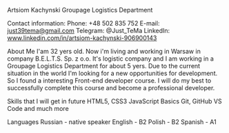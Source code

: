 Artsiom Kachynski
Groupage Logistics Department

Contact information:
Phone: +48 502 835 752
E-mail: just39tema@gmail.com
Telegram: @Just_TeMa
LinkedIn: www.linkedin.com/in/artsiom-kachynski-906900143


About Me
I'am 32 yers old. Now i'm living and working in Warsaw in company B.E.L.T.S. Sp. z o.o. It's logistic company and I am working in a Groupage Logistics Department for about 5 yers. Due to the current situation in the world I'm looking for a new opportunities for development. So I found a interesting Front-end developer course. I will do my best to successfully complete this course and become a professional developer. 

Skills that I will get in future
HTML5, CSS3
JavaScript Basics
Git, GitHub
VS Code and much more

Languages
Russian - native speaker
English - B2
Polish - B2
Spanish - A1
